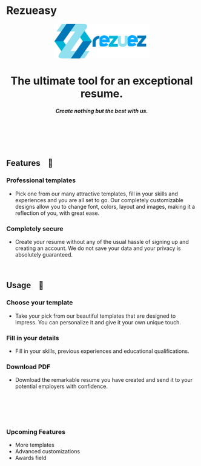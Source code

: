 # Rezueasy 

<p align="center">
<img alt="resume builder" src="./src/assets/images/svg/logo_with_text.svg" width="250px" />
</p>

<h1 align="center">The ultimate tool for an exceptional resume.</h1>
<h5 align="center">Create nothing but the best with us.</h5>

<br><br>

<br>

## Features &nbsp;&nbsp; :page_with_curl:

### Professional templates
* Pick one from our many attractive templates, fill in your skills and experiences and you are all set to go. Our completely customizable designs allow you to change font, colors, layout and images, making it a reflection of you, with great ease.

### Completely secure
* Create your resume without any of the usual hassle of signing up and creating an account. We do not save your data and your privacy is absolutely guaranteed.

<br>

## Usage  &nbsp;&nbsp; :scroll:

### Choose your template
* Take your pick from our beautiful templates that are designed to impress. You can personalize it and give it your own unique touch.

### Fill in your details
* Fill in your skills, previous experiences and educational qualifications.

### Download PDF
* Download the remarkable resume you have created and send it to your potential employers with confidence.
<br> 




<br><br>

### Upcoming Features &nbsp;&nbsp; 
* More templates
* Advanced customizations
* Awards field

<br><br><br><br>



